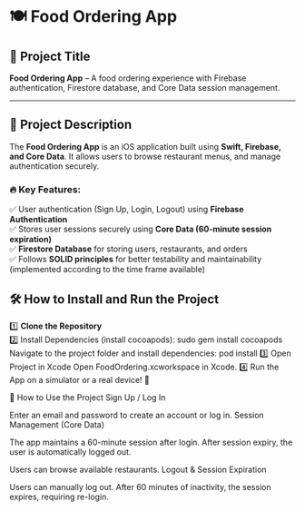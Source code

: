 # 🍽️ Food Ordering App

## 📌 Project Title
**Food Ordering App** – A food ordering experience with Firebase authentication, Firestore database, and Core Data session management.

---

## 📖 Project Description
The **Food Ordering App** is an iOS application built using **Swift, Firebase, and Core Data**. It allows users to browse restaurant menus, and manage authentication securely. 

### 🔥 Key Features:
✅ User authentication (Sign Up, Login, Logout) using **Firebase Authentication**  
✅ Stores user sessions securely using **Core Data (60-minute session expiration)**  
✅ **Firestore Database** for storing users, restaurants, and orders  
✅ Follows **SOLID principles** for better testability and maintainability (implemented according to the time frame available)

## 🛠️ How to Install and Run the Project
1️⃣ **Clone the Repository**  
2️⃣ Install Dependencies (install cocoapods): sudo gem install cocoapods
Navigate to the project folder and install dependencies: pod install
3️⃣ Open Project in Xcode
Open FoodOrdering.xcworkspace in Xcode.
4️⃣ Run the App on a simulator or a real device! 🚀


🚀 How to Use the Project
Sign Up / Log In

Enter an email and password to create an account or log in.
Session Management (Core Data)

The app maintains a 60-minute session after login.
After session expiry, the user is automatically logged out.

Users can browse available restaurants.
Logout & Session Expiration

Users can manually log out.
After 60 minutes of inactivity, the session expires, requiring re-login.
